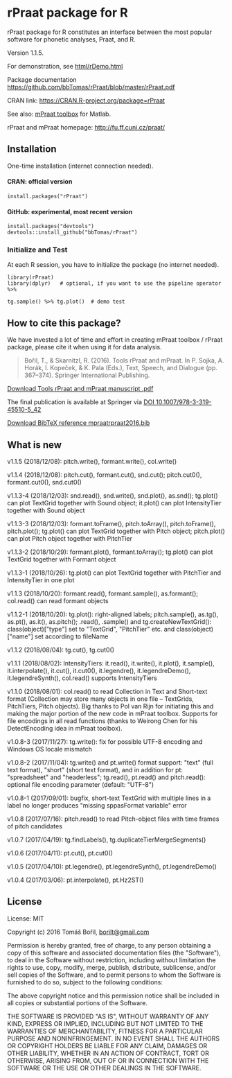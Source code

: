 rPraat package for R
====================

rPraat package for R constitutes an interface between the most popular
software for phonetic analyses, Praat, and R.

Version 1.1.5.

For demonstration, see
[html/rDemo.html](http://htmlpreview.github.com/?https://github.com/bbTomas/rPraat/blob/master/html/rDemo.html)

Package documentation
<https://github.com/bbTomas/rPraat/blob/master/rPraat.pdf>

CRAN link: <https://CRAN.R-project.org/package=rPraat>

See also: [mPraat toolbox](https://github.com/bbTomas/mPraat) for
Matlab.

rPraat and mPraat homepage: <http://fu.ff.cuni.cz/praat/>

Installation
------------

One-time installation (internet connection needed).

#### CRAN: official version

    install.packages("rPraat")

#### GitHub: experimental, most recent version

    install.packages("devtools")
    devtools::install_github("bbTomas/rPraat")

### Initialize and Test

At each R session, you have to initialize the package (no internet
needed).

    library(rPraat)
    library(dplyr)   # optional, if you want to use the pipeline operator %>%

    tg.sample() %>% tg.plot()  # demo test

How to cite this package?
-------------------------

We have invested a lot of time and effort in creating mPraat toolbox /
rPraat package, please cite it when using it for data analysis.

> Bořil, T., & Skarnitzl, R. (2016). Tools rPraat and mPraat. In P.
> Sojka, A. Horák, I. Kopeček, & K. Pala (Eds.), Text, Speech, and
> Dialogue (pp. 367–374). Springer International Publishing.

[Download Tools rPraat and mPraat manuscript
.pdf](http://fu.ff.cuni.cz/praat/boril_skarnitzl_2016_Tools_rPraat_and_mPraat_%5Bmanuscript%5D.pdf)

The final publication is available at Springer via [DOI
10.1007/978-3-319-45510-5\_42](http://dx.doi.org/10.1007/978-3-319-45510-5_42)

[Download BibTeX reference
mpraatrpraat2016.bib](http://fu.ff.cuni.cz/praat/mpraatrpraat2016.bib)

What is new
-----------

v1.1.5 (2018/12/08): pitch.write(), formant.write(), col.write()

v1.1.4 (2018/12/08): pitch.cut(), formant.cut(), snd.cut();
pitch.cut0(), formant.cut0(), snd.cut0()

v1.1.3-4 (2018/12/03): snd.read(), snd.write(), snd.plot(), as.snd();
tg.plot() can plot TextGrid together with Sound object; it.plot() can
plot IntensityTier together with Sound object

v1.1.3-3 (2018/12/03): formant.toFrame(), pitch.toArray(),
pitch.toFrame(), pitch.plot(); tg.plot() can plot TextGrid together with
Pitch object; pitch.plot() can plot Pitch object together with PitchTier

v1.1.3-2 (2018/10/29): formant.plot(), formant.toArray(); tg.plot() can
plot TextGrid together with Formant object

v1.1.3-1 (2018/10/26): tg.plot() can plot TextGrid together with
PitchTier and IntensityTier in one plot

v1.1.3 (2018/10/20): formant.read(), formant.sample(), as.formant();
col.read() can read formant objects

v1.1.2-1 (2018/10/20): tg.plot(): right-aligned labels; pitch.sample(),
as.tg(), as.pt(), as.it(), as.pitch(); .read(), .sample() and
tg.createNewTextGrid(): class(object)\["type"\] set to "TextGrid",
"PitchTier" etc. and class(object)\["name"\] set according to fileName

v1.1.2 (2018/08/04): tg.cut(), tg.cut0()

v1.1.1 (2018/08/02): IntensityTiers: it.read(), it.write(), it.plot(),
it.sample(), it.interpolate(), it.cut(), it.cut0(), it.legendre(),
it.legendreDemo(), it.legendreSynth(), col.read() supports
IntensityTiers

v1.1.0 (2018/08/01): col.read() to read Collection in Text and
Short-text format (Collection may store many objects in one file –
TextGrids, PitchTiers, Pitch objects). Big thanks to Pol van Rijn for
initiating this and making the major portion of the new code in mPraat
toolbox. Supports for file encodings in all read functions (thanks to
Weirong Chen for his DetectEncoding idea in mPraat toolbox).

v1.0.8-3 (2017/11/27): tg.write(): fix for possible UTF-8 encoding and
Windows OS locale mismatch

v1.0.8-2 (2017/11/04): tg.write() and pt.write() format support: "text"
(full text format), "short" (short text format), and in addition for pt:
"spreadsheet" and "headerless"; tg.read(), pt.read() and pitch.read():
optional file encoding parameter (default: "UTF-8")

v1.0.8-1 (2017/09/01): bugfix, short-text TextGrid with multiple lines
in a label no longer produces "missing sppasFormat variable" error

v1.0.8 (2017/07/16): pitch.read() to read Pitch-object files with time
frames of pitch candidates

v1.0.7 (2017/04/19): tg.findLabels(), tg.duplicateTierMergeSegments()

v1.0.6 (2017/04/11): pt.cut(), pt.cut0()

v1.0.5 (2017/04/10): pt.legendre(), pt.legendreSynth(),
pt.legendreDemo()

v1.0.4 (2017/03/06): pt.interpolate(), pt.Hz2ST()

License
-------

License: MIT

Copyright (c) 2016 Tomáš Bořil, <borilt@gmail.com>

Permission is hereby granted, free of charge, to any person obtaining a
copy of this software and associated documentation files (the
"Software"), to deal in the Software without restriction, including
without limitation the rights to use, copy, modify, merge, publish,
distribute, sublicense, and/or sell copies of the Software, and to
permit persons to whom the Software is furnished to do so, subject to
the following conditions:

The above copyright notice and this permission notice shall be included
in all copies or substantial portions of the Software.

THE SOFTWARE IS PROVIDED "AS IS", WITHOUT WARRANTY OF ANY KIND, EXPRESS
OR IMPLIED, INCLUDING BUT NOT LIMITED TO THE WARRANTIES OF
MERCHANTABILITY, FITNESS FOR A PARTICULAR PURPOSE AND NONINFRINGEMENT.
IN NO EVENT SHALL THE AUTHORS OR COPYRIGHT HOLDERS BE LIABLE FOR ANY
CLAIM, DAMAGES OR OTHER LIABILITY, WHETHER IN AN ACTION OF CONTRACT,
TORT OR OTHERWISE, ARISING FROM, OUT OF OR IN CONNECTION WITH THE
SOFTWARE OR THE USE OR OTHER DEALINGS IN THE SOFTWARE.
